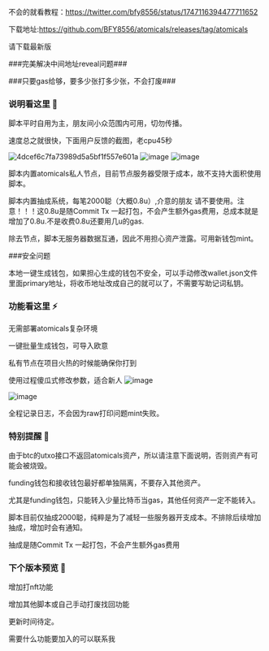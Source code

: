不会的就看教程：https://twitter.com/bfy8556/status/1747116394477711652

下载地址:https://github.com/BFY8556/atomicals/releases/tag/atomicals

请下载最新版

###完美解决中间地址reveal问题###

###只要gas给够，要多少张打多少张，不会打废###

### 说明看这里 👋

脚本平时自用为主，朋友间小众范围内可用，切勿传播。

速度总之就很快，下面用户反馈的截图，老cpu45秒

![4dcef6c7fa73989d5a5bf1f557e601a](https://github.com/BFY8556/atomicals/assets/80470351/f437a47e-ad9b-4997-a5a6-5993a11ce10b)
![image](https://github.com/BFY8556/atomicals/assets/80470351/0c30a03b-4a84-4323-a64d-2ad06bffbec9)
![image](https://github.com/BFY8556/atomicals/assets/80470351/45326a94-db45-4b8c-8755-cfb1487126ce)


脚本内置atomicals私人节点，目前节点服务器受限于成本，故不支持大面积使用脚本。


脚本内置抽成系统，每笔2000聪（大概0.8u）,介意的朋友 请不要使用。注意！！！这0.8u是随Commit Tx 一起打包，不会产生额外gas费用，总成本就是增加了0.8u.不是收费0.8u还要用几u的gas.


除去节点，脚本无服务器数据互通，因此不用担心资产泄露。可用新钱包mint。

###安全问题

本地一键生成钱包，如果担心生成的钱包不安全，可以手动修改wallet.json文件里面primary地址，将收币地址改成自己的就可以了，不需要写助记词私钥。


### 功能看这里 ⚡
无需部署atomicals复杂环境


一键批量生成钱包，可导入欧意


私有节点在项目火热的时候能确保你打到


使用过程傻瓜式修改参数，适合新人
![image](https://github.com/BFY8556/atomicals/assets/80470351/19aec613-42de-4518-bbcf-3f5b0db7b8d9)


![image](https://github.com/BFY8556/atomicals/assets/80470351/f2036bc3-7400-4aef-a5b5-bcede38cb592)


全程记录日志，不会因为raw打印问题mint失败。



### 特别提醒 🌱
由于btc的utxo接口不返回atomicals资产，所以请注意下面说明，否则资产有可能会被烧毁。

funding钱包和接收钱包最好都单独隔离，不要存入其他资产。

尤其是funding钱包，只能转入少量比特币当gas，其他任何资产一定不能转入。

脚本目前仅抽成2000聪，纯粹是为了减轻一些服务器开支成本。不排除后续增加抽成，增加时会有通知。

抽成是随Commit Tx 一起打包，不会产生额外gas费用



### 下个版本预览 🤔

增加打nft功能

增加其他脚本或自己手动打废找回功能


更新时间待定。


需要什么功能要加入的可以联系我
